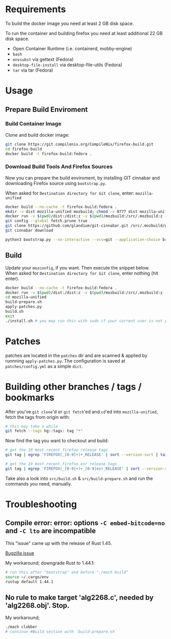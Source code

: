 # Requirements
To build the docker image you need at least 2 GB disk space.

To run the container and building firefox you need at least additional 22 GB disk space.

- Open Container Runtime (i.e. containerd, mobby-engine)
- `bash`
- `envsubst` via gettext (Fedora)
- `desktop-file-install` via desktop-file-utils (Fedora)
- `tar` via tar (Fedora)


# Usage
## Prepare Build Enviroment
### Build Container Image
Clone and build docker image:

```sh
git clone https://git.compilenix.org/CompileNix/firefox-build.git
cd firefox-build
docker build -t firefox-build:fedora .
```


### Download Build Tools And Firefox Sources
Now you can prepare the build enviroment, by installing GIT cinnabar and downloading Firefox source using `bootstrap.py`.

When asked for `Destination directory for Git clone`, enter: `mozilla-unified`

```sh
docker build --no-cache -t firefox-build:fedora .
mkdir -v dist mozilla-unified mozbuild; chmod -v 0777 dist mozilla-unified mozbuild
docker run -v $(pwd)/dist:/dist:z -v $(pwd)/mozbuild:/src/.mozbuild:z -v $(pwd)/mozilla-unified:/src/mozilla-unified:z -v $(pwd)/mozconfig:/src/mozconfig:z -v $(pwd)/patches:/src/patches:z -it --rm --name firefox-build firefox-build:fedora
git config --global fetch.prune true
git clone https://github.com/glandium/git-cinnabar.git /src/.mozbuild/git-cinnabar
git cinnabar download

python3 bootstrap.py --no-interactive --vcs=git --application-choice browser
```


## Build
Update your `mozconfig`, if you want. Then execute the snippet below. \
When asked for `Destination directory for Git clone`, enter nothing (hit enter).

```sh
docker build --no-cache -t firefox-build:fedora .
docker run -v $(pwd)/dist:/dist:z -v $(pwd)/mozbuild:/src/.mozbuild:z -v $(pwd)/mozilla-unified:/src/mozilla-unified:z -v $(pwd)/mozconfig:/src/mozconfig:z -v $(pwd)/patches:/src/patches:z -it --rm --name firefox-build firefox-build:fedora
cd mozilla-unified
build-prepare.sh
apply-patches.py
build.sh
exit
./install.sh # you may run this with sudo if your current user is not permitted to write into the installation directory (default is ~/bin/)
```


# Patches
patches are located in the `patches` dir and are scanned & applied by runnning `apply-patches.py`. The configuration is saved at `patches/config.yml` as a simple `dict`.


# Building other branches / tags / bookmarks
After you've `git clone`'d or `git fetch`'ed and `cd`'ed into `mozilla-unified`, fetch the tags from origin with:

```sh
# this may take a while
git fetch --tags hg::tags: tag "*"
```

Now find the tag you want to checkout and build:

```sh
# get the 10 most recent firefox release tags
git tag | egrep 'FIREFOX(_[0-9]+)+_RELEASE' | sort --version-sort | tail -10

# get the 10 most recent firefox esr release tags
git tag | egrep 'FIREFOX(_[0-9]+)+_[0-9]esr_RELEASE' | sort --version-sort | tail -10
```

Take also a look into `src/build.sh` & `src/build-prepare.sh` and run the commands you need, manually.


# Troubleshooting
## Compile error: error: options `-C embed-bitcode=no` and `-C lto` are incompatible
This "issue" came up with the release of Rust 1.45.

[Bugzilla issue](https://bugzilla.mozilla.org/show_bug.cgi?id=1640982)

My workaround; downgrade Rust to 1.44.1:
```sh
# run this after "bootstrap" and before "./mach build"
source ~/.cargo/env
rustup default 1.44.1
```


## No rule to make target 'alg2268.c', needed by 'alg2268.obj'. Stop.
My workaround;

```sh
./mach clobber
# continue #Build section with `build-prepare.sh`
```

